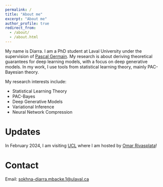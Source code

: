 ```yaml
---
permalink: /
title: "About me"
excerpt: "About me"
author_profile: true
redirect_from: 
  - /about/
  - /about.html
---
```


My name is Diarra. I am a PhD student at Laval University under the supervision of <a href="https://www.pascalgermain.info/">Pascal Germain</a>. My research is about deriving theoretical guarantees for deep learning models, with a focus on deep generative models. In my work, I use tools from statistical learning theory, mainly PAC-Bayesian theory. 

My research interests include:
* Statistical Learning Theory
* PAC-Bayes
* Deep Generative Models
* Variational Inference
* Neural Network Compression


Updates
======
In February 2024, I am visiting <a href="https://www.ucl.ac.uk/">UCL</a> where I am hosted by <a href="https://www.homepages.ucl.ac.uk/~ucabriv/">Omar Rivasplata</a>!

Contact
======
Email: sokhna-diarra.mbacke.1@ulaval.ca

